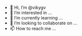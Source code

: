- 👋 Hi, I’m @vikygv
- 👀 I’m interested in ...
- 🌱 I’m currently learning ...
- 💞️ I’m looking to collaborate on ...
- 📫 How to reach me ...

<!---
vikygv/vikygv is a ✨ special ✨ repository because its `README.md` (this file) appears on your GitHub profile.
You can click the Preview link to take a look at your changes.
--->
